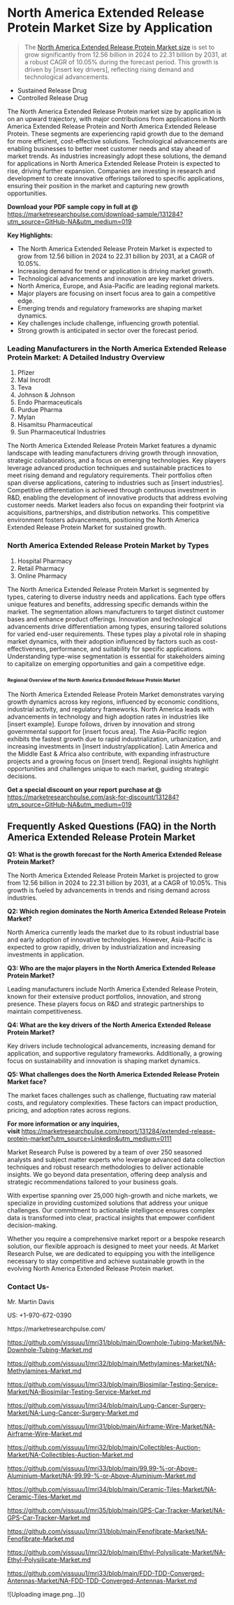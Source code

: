 <h1>North America Extended Release Protein Market&nbsp;Size by Application</h1><blockquote><p>The <a href="https://marketresearchpulse.com/download-sample/131284?utm_source=GitHub-NA&amp;utm_medium=019">North America Extended Release Protein Market size</a> is set to grow significantly from 12.56 billion in 2024 to 22.31 billion by 2031, at a robust CAGR of 10.05% during the forecast period. This growth is driven by [insert key drivers], reflecting rising demand and technological advancements.</p></blockquote><ul><li>Sustained Release Drug<li> Controlled Release Drug</li></ul><p>The North America Extended Release Protein market size by application is on an upward trajectory, with major contributions from applications in North America Extended Release Protein and North America Extended Release Protein. These segments are experiencing rapid growth due to the demand for more efficient, cost-effective solutions. Technological advancements are enabling businesses to better meet customer needs and stay ahead of market trends. As industries increasingly adopt these solutions, the demand for applications in North America Extended Release Protein is expected to rise, driving further expansion. Companies are investing in research and development to create innovative offerings tailored to specific applications, ensuring their position in the market and capturing new growth opportunities.</p><p><strong>Download your PDF sample copy in full at @ </strong><a href="https://marketresearchpulse.com/download-sample/131284?utm_source=GitHub-NA&amp;utm_medium=019">https://marketresearchpulse.com/download-sample/131284?utm_source=GitHub-NA&amp;utm_medium=019</a></p><p><strong>Key Highlights: </strong></p><ul><li>The North America Extended Release Protein Market is expected to grow from 12.56 billion in 2024 to 22.31 billion by 2031, at a CAGR of 10.05%.</li><li>Increasing demand for trend or application is driving market growth.</li><li>Technological advancements and innovation are key market drivers.</li><li>North America, Europe, and Asia-Pacific are leading regional markets.</li><li>Major players are focusing on insert focus area to gain a competitive edge.</li><li>Emerging trends and regulatory frameworks are shaping market dynamics.</li><li>Key challenges include challenge, influencing growth potential.</li><li>Strong growth is anticipated in sector over the forecast period.</li></ul><h3>Leading Manufacturers in the North America Extended Release Protein Market: A Detailed Industry Overview</h3><ol><li>Pfizer</li><li>Mal Incrodt</li><li>Teva</li><li>Johnson & Johnson</li><li>Endo Pharmaceuticals</li><li>Purdue Pharma</li><li>Mylan</li><li>Hisamitsu Pharmaceutical</li><li>Sun Pharmaceutical Industries</li></ol><div class="flex max-w-full flex-col flex-grow"><div class="min-h-8 text-message flex w-full flex-col items-end gap-2 whitespace-normal break-words [.text-message+&amp;]:mt-5" dir="auto" data-message-author-role="assistant" data-message-id="fd8432e4-4910-450d-b182-61b7bfb0a01f" data-message-model-slug="gpt-4o"><div class="flex w-full flex-col gap-1 empty:hidden first:pt-[3px]"><div class="markdown prose w-full break-words dark:prose-invert light"><p>The North America Extended Release Protein Market features a dynamic landscape with leading manufacturers driving growth through innovation, strategic collaborations, and a focus on emerging technologies. Key players leverage advanced production techniques and sustainable practices to meet rising demand and regulatory requirements. Their portfolios often span diverse applications, catering to industries such as [insert industries]. Competitive differentiation is achieved through continuous investment in R&amp;D, enabling the development of innovative products that address evolving customer needs. Market leaders also focus on expanding their footprint via acquisitions, partnerships, and distribution networks. This competitive environment fosters advancements, positioning the North America Extended Release Protein Market for sustained growth.</p></div></div></div></div><h3>North America Extended Release Protein Market by Types</h3><ol><li>Hospital Pharmacy<li> Retail Pharmacy<li> Online Pharmacy</li></ol><div class="flex max-w-full flex-col flex-grow"><div class="min-h-8 text-message flex w-full flex-col items-end gap-2 whitespace-normal break-words [.text-message+&amp;]:mt-5" dir="auto" data-message-author-role="assistant" data-message-id="084470be-0bb7-4664-bddf-5156b4f41249" data-message-model-slug="gpt-4o-mini"><div class="flex w-full flex-col gap-1 empty:hidden first:pt-[3px]"><div class="markdown prose w-full break-words dark:prose-invert light"><p>The North America Extended Release Protein Market is segmented by types, catering to diverse industry needs and applications. Each type offers unique features and benefits, addressing specific demands within the market. The segmentation allows manufacturers to target distinct customer bases and enhance product offerings. Innovation and technological advancements drive differentiation among types, ensuring tailored solutions for varied end-user requirements. These types play a pivotal role in shaping market dynamics, with their adoption influenced by factors such as cost-effectiveness, performance, and suitability for specific applications. Understanding type-wise segmentation is essential for stakeholders aiming to capitalize on emerging opportunities and gain a competitive edge.</p></div></div></div></div><h3><span style="font-size: 11px;">Regional Overview of the North America Extended Release Protein Market</span></h3><div class="flex max-w-full flex-col flex-grow"><div class="min-h-8 text-message flex w-full flex-col items-end gap-2 whitespace-normal break-words [.text-message+&amp;]:mt-5" dir="auto" data-message-author-role="assistant" data-message-id="e9038762-ce64-4e30-91c9-9bd413514231" data-message-model-slug="gpt-4o-mini"><div class="flex w-full flex-col gap-1 empty:hidden first:pt-[3px]"><div class="markdown prose w-full break-words dark:prose-invert light"><p>The North America Extended Release Protein Market demonstrates varying growth dynamics across key regions, influenced by economic conditions, industrial activity, and regulatory frameworks. North America leads with advancements in technology and high adoption rates in industries like [insert example]. Europe follows, driven by innovation and strong governmental support for [insert focus area]. The Asia-Pacific region exhibits the fastest growth due to rapid industrialization, urbanization, and increasing investments in [insert industry/application]. Latin America and the Middle East &amp; Africa also contribute, with expanding infrastructure projects and a growing focus on [insert trend]. Regional insights highlight opportunities and challenges unique to each market, guiding strategic decisions.</p></div></div></div></div><p><strong>Get a special discount on your report purchase at @ </strong><a href="https://marketresearchpulse.com/ask-for-discount/131284?utm_source=GitHub-NA&amp;utm_medium=019">https://marketresearchpulse.com/ask-for-discount/131284?utm_source=GitHub-NA&amp;utm_medium=019</a></p><h2>Frequently Asked Questions (FAQ) in the North America Extended Release Protein Market</h2><p><strong>Q1: What is the growth forecast for the North America Extended Release Protein Market?</strong></p><p>The North America Extended Release Protein Market is projected to grow from 12.56 billion in 2024 to 22.31 billion by 2031, at a CAGR of 10.05%. This growth is fueled by advancements in trends and rising demand across industries.</p><p><strong>Q2: Which region dominates the North America Extended Release Protein Market?</strong></p><p>North America currently leads the market due to its robust industrial base and early adoption of innovative technologies. However, Asia-Pacific is expected to grow rapidly, driven by industrialization and increasing investments in application.</p><p><strong>Q3: Who are the major players in the North America Extended Release Protein Market?</strong></p><p>Leading manufacturers include North America Extended Release Protein, known for their extensive product portfolios, innovation, and strong presence. These players focus on R&amp;D and strategic partnerships to maintain competitiveness.</p><p><strong>Q4: What are the key drivers of the North America Extended Release Protein Market?</strong></p><p>Key drivers include technological advancements, increasing demand for application, and supportive regulatory frameworks. Additionally, a growing focus on sustainability and innovation is shaping market dynamics.</p><p><strong>Q5: What challenges does the North America Extended Release Protein Market face?</strong></p><p>The market faces challenges such as challenge, fluctuating raw material costs, and regulatory complexities. These factors can impact production, pricing, and adoption rates across regions.</p><p><strong>For more information or any inquiries, visit&nbsp;</strong><a href="https://marketresearchpulse.com/report/131284/extended-release-protein-market?utm_source=Linkedin&utm_medium=0111">https://marketresearchpulse.com/report/131284/extended-release-protein-market?utm_source=Linkedin&utm_medium=0111</a></p><p>Market Research Pulse is powered by a team of over 250 seasoned analysts and subject matter experts who leverage advanced data collection techniques and robust research methodologies to deliver actionable insights. We go beyond data presentation, offering deep analysis and strategic recommendations tailored to your business goals.</p><p>With expertise spanning over 25,000 high-growth and niche markets, we specialize in providing customized solutions that address your unique challenges. Our commitment to actionable intelligence ensures complex data is transformed into clear, practical insights that empower confident decision-making.</p><p>Whether you require a comprehensive market report or a bespoke research solution, our flexible approach is designed to meet your needs. At Market Research Pulse, we are dedicated to equipping you with the intelligence necessary to stay competitive and achieve sustainable growth in the evolving North America Extended Release Protein market.</p><h3><strong>Contact Us-</strong></h3><p>Mr. Martin Davis</p><p>US: +1-970-672-0390</p><p>https://marketresearchpulse.com/</p><p><a href="https://github.com/vissuuu1/mri31/blob/main/Downhole-Tubing-Market/NA-Downhole-Tubing-Market.md">https://github.com/vissuuu1/mri31/blob/main/Downhole-Tubing-Market/NA-Downhole-Tubing-Market.md</a></p><p><a href="https://github.com/vissuuu1/mri32/blob/main/Methylamines-Market/NA-Methylamines-Market.md">https://github.com/vissuuu1/mri32/blob/main/Methylamines-Market/NA-Methylamines-Market.md</a></p><p><a href="https://github.com/vissuuu1/mri33/blob/main/Biosimilar-Testing-Service-Market/NA-Biosimilar-Testing-Service-Market.md">https://github.com/vissuuu1/mri33/blob/main/Biosimilar-Testing-Service-Market/NA-Biosimilar-Testing-Service-Market.md</a></p><p><a href="https://github.com/vissuuu1/mri34/blob/main/Lung-Cancer-Surgery-Market/NA-Lung-Cancer-Surgery-Market.md">https://github.com/vissuuu1/mri34/blob/main/Lung-Cancer-Surgery-Market/NA-Lung-Cancer-Surgery-Market.md</a></p><p><a href="https://github.com/vissuuu1/mri31/blob/main/Airframe-Wire-Market/NA-Airframe-Wire-Market.md">https://github.com/vissuuu1/mri31/blob/main/Airframe-Wire-Market/NA-Airframe-Wire-Market.md</a></p><p><a href="https://github.com/vissuuu1/mri32/blob/main/Collectibles-Auction-Market/NA-Collectibles-Auction-Market.md">https://github.com/vissuuu1/mri32/blob/main/Collectibles-Auction-Market/NA-Collectibles-Auction-Market.md</a></p><p><a href="https://github.com/vissuuu1/mri33/blob/main/99.99-%-or-Above-Aluminium-Market/NA-99.99-%-or-Above-Aluminium-Market.md">https://github.com/vissuuu1/mri33/blob/main/99.99-%-or-Above-Aluminium-Market/NA-99.99-%-or-Above-Aluminium-Market.md</a></p><p><a href="https://github.com/vissuuu1/mri34/blob/main/Ceramic-Tiles-Market/NA-Ceramic-Tiles-Market.md">https://github.com/vissuuu1/mri34/blob/main/Ceramic-Tiles-Market/NA-Ceramic-Tiles-Market.md</a></p><p><a href="https://github.com/vissuuu1/mri35/blob/main/GPS-Car-Tracker-Market/NA-GPS-Car-Tracker-Market.md">https://github.com/vissuuu1/mri35/blob/main/GPS-Car-Tracker-Market/NA-GPS-Car-Tracker-Market.md</a></p><p><a href="https://github.com/vissuuu1/mri31/blob/main/Fenofibrate-Market/NA-Fenofibrate-Market.md">https://github.com/vissuuu1/mri31/blob/main/Fenofibrate-Market/NA-Fenofibrate-Market.md</a></p><p><a href="https://github.com/vissuuu1/mri32/blob/main/Ethyl-Polysilicate-Market/NA-Ethyl-Polysilicate-Market.md">https://github.com/vissuuu1/mri32/blob/main/Ethyl-Polysilicate-Market/NA-Ethyl-Polysilicate-Market.md</a></p><p><a href="https://github.com/vissuuu1/mri33/blob/main/FDD-TDD-Converged-Antennas-Market/NA-FDD-TDD-Converged-Antennas-Market.md">https://github.com/vissuuu1/mri33/blob/main/FDD-TDD-Converged-Antennas-Market/NA-FDD-TDD-Converged-Antennas-Market.md</a></p>
![Uploading image.png…]()
